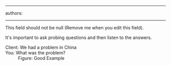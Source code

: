 

---
authors:

---




<span class='intro'> This field should not be null (Remove me when you edit this field). </span>


  <p>It's important to ask probing questions and then listen to the answers. </p>
<dl class="good">
    <dt>Client&#58; We had a problem in China <br>
    You&#58; What was the problem? </dt>
    <dd>Figure&#58; Good Example </dd>
</dl>



